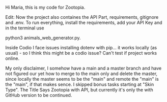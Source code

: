 Hi Maria, this is my code for Zootopia.

Edit:
Now the project also containes the API Part, requirements, gitignore and .env.
To run everything, install the requirements, add your API Key and in the terminal use

python3 animals_web_generator.py.

Inside Codio I face issues installing dotenv with pip... it works locally (as usual) - so I think this might be a codio issue? Can't test if project works online.

My only disclaimer, I somehow have a main and a master branch and have not figured our yet how to merge to the main only and delete the master, since locally the master seems to be the "main" and remote the "main" is the "main", if that makes sence. 
I skipped bonus tasks starting at "Skin Type". The Title Says Zootopia with API, but currently it's only the with GitHub version to be continued.

